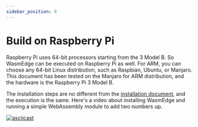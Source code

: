 ```yaml
---
sidebar_position: 9
---
```


# Build on Raspberry Pi

Raspberry Pi uses 64-bit processors starting from the 3 Model B. So WasmEdge can be executed on Raspberry Pi as well. For ARM, you can choose any 64-bit Linux distribution, such as Raspbian, Ubuntu, or Manjaro. This document has been tested on the Manjaro for ARM distribution, and the hardware is the Raspberry Pi 3 Model B.

The installation steps are no different from the [installation document](../../../start/install.md#install), and the execution is the same. Here's a video about installing WasmEdge and running a simple WebAssembly module to add two numbers up.

[![asciicast](https://asciinema.org/a/458453.svg)](https://asciinema.org/a/458453)
